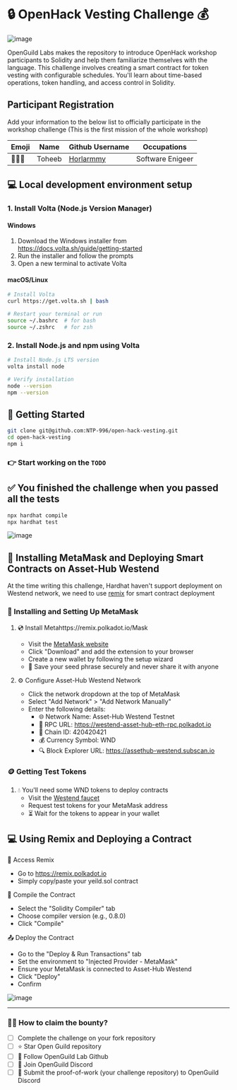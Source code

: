 # 🔒 OpenHack Vesting Challenge 💰

![image](./public/assets/OpenHack_Vesting_Challenge.png)

OpenGuild Labs makes the repository to introduce OpenHack workshop participants to Solidity and help them familiarize themselves with the language. This challenge involves creating a smart contract for token vesting with configurable schedules. You'll learn about time-based operations, token handling, and access control in Solidity.

## Participant Registration

Add your information to the below list to officially participate in the workshop challenge (This is the first mission of the whole workshop)

| Emoji | Name    | Github Username                            | Occupations      |
| ----- | ----    | -------------------------------------      | -----------      |
| 👨🏻‍💻    | Toheeb  | [Horlarmmy](https://github.com/Horlarmmy)  | Software Enigeer |

## 💻 Local development environment setup

### 1. Install Volta (Node.js Version Manager)

#### Windows

1. Download the Windows installer from https://docs.volta.sh/guide/getting-started
2. Run the installer and follow the prompts
3. Open a new terminal to activate Volta

#### macOS/Linux

```bash
# Install Volta
curl https://get.volta.sh | bash

# Restart your terminal or run
source ~/.bashrc  # for bash
source ~/.zshrc   # for zsh
```

### 2. Install Node.js and npm using Volta

```bash
# Install Node.js LTS version
volta install node

# Verify installation
node --version
npm --version
```

## 🚀 Getting Started

```bash
git clone git@github.com:NTP-996/open-hack-vesting.git
cd open-hack-vesting
npm i
```

### 👉 Start working on the `TODO`

## ✅ You finished the challenge when you passed all the tests

```bash
npx hardhat compile
npx hardhat test
```

![image](./public/assets/test.png)

## 🚀 Installing MetaMask and Deploying Smart Contracts on Asset-Hub Westend

At the time writing this challenge, Hardhat haven't support deployment on Westend network, we need to use [remix](https://remix.polkadot.io/) for smart contract deployment

### 🦊 Installing and Setting Up MetaMask

1. 💿 Install Metahttps://remix.polkadot.io/Mask

   - Visit the [MetaMask website](https://metamask.io)
   - Click "Download" and add the extension to your browser
   - Create a new wallet by following the setup wizard
   - 🔐 Save your seed phrase securely and never share it with anyone

2. ⚙️ Configure Asset-Hub Westend Network
   - Click the network dropdown at the top of MetaMask
   - Select "Add Network" > "Add Network Manually"
   - Enter the following details:
     - 🌐 Network Name: Asset-Hub Westend Testnet
     - 🔗 RPC URL: https://westend-asset-hub-eth-rpc.polkadot.io
     - 🔢 Chain ID: 420420421
     - 💰 Currency Symbol: WND
     - 🔍 Block Explorer URL: https://assethub-westend.subscan.io

### 🪙 Getting Test Tokens

1. 💧 You'll need some WND tokens to deploy contracts
   - Visit the [Westend faucet](https://faucet.polkadot.io/westend?parachain=1000)
   - Request test tokens for your MetaMask address
   - ⏳ Wait for the tokens to appear in your wallet

## 💻 Using Remix and Deploying a Contract

🎯 Access Remix

- Go to https://remix.polkadot.io
- Simply copy/paste your yeild.sol contract

🔨 Compile the Contract

- Select the "Solidity Compiler" tab
- Choose compiler version (e.g., 0.8.0)
- Click "Compile"

📤 Deploy the Contract

- Go to the "Deploy & Run Transactions" tab
- Set the environment to "Injected Provider - MetaMask"
- Ensure your MetaMask is connected to Asset-Hub Westend
- Click "Deploy"
- Confirm

![image](./public/assets/deployed.png)

---

### 🙋‍♂️ How to claim the bounty?

- [ ] Complete the challenge on your fork repository <br/>
- [ ] ⭐ Star Open Guild repository <br/>
- [ ] 👥 Follow OpenGuild Lab Github <br/>
- [ ] 💬 Join OpenGuild Discord <br/>
- [ ] 📝 Submit the proof-of-work (your challenge repository) to OpenGuild Discord <br/>
